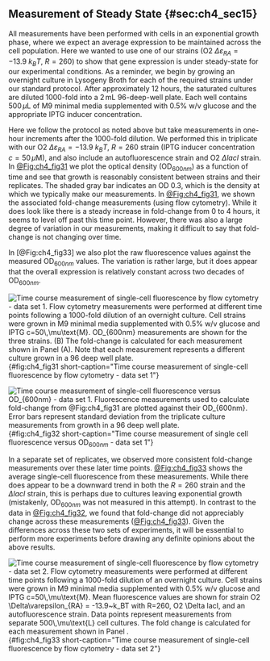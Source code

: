 ## Measurement of Steady State {#sec:ch4_sec15}

All measurements have been performed with cells in an exponential growth phase,
where we expect an average expression to be maintained across the cell
population. Here we wanted to use one of our strains (O2 $\Delta\varepsilon_{RA}
= -13.9\ k_BT$, $R=260$) to show that gene expression is under steady-state for
our experimental conditions. As a reminder, we begin by growing an overnight
culture in Lysogeny Broth for each of the required strains under our standard
protocol. After approximately $12$ hours, the saturated cultures are diluted
1000-fold into a $2\,\text{mL}$ 96-deep-well plate. Each well contains
$500\,\mu\text{L}$ of M9 minimal media supplemented with 0.5% w/v glucose and
the appropriate IPTG inducer concentration.

Here we follow the protocol as noted above but take measurements in one-hour
increments after the 1000-fold dilution. We performed this in triplicate with
our O2 $\Delta\varepsilon_{RA} = -13.9\ k_BT$, $R=260$ strain (IPTG inducer
concentration $c=50\,\mu\text{M}$), and also include an autofluorescence strain
and O2 $\Delta lacI$ strain. In [@Fig:ch4_fig31](A) we plot the optical density
(OD$_{600nm}$) as a function of time and see that growth is reasonably
consistent between strains and their replicates. The shaded gray bar indicates
an OD 0.3, which is the density at which we typically make our measurements. In
[@Fig:ch4_fig31](B), we shown the associated fold-change measurements (using
flow cytometry). While it does look like there is a steady increase in
fold-change from 0 to 4 hours, it seems to level off past this time point.
However, there was also a large degree of variation in our measurements, making
it difficult to say that fold-change is not changing over time.

In [@Fig:ch4_fig33] we also plot the raw fluorescence values against the
measured OD$_{600nm}$ values. The variation is rather large, but it does appear
that the overall expression is relatively constant across two decades of
OD$_{600nm}$.

![**Time course measurement of single-cell fluorescence by flow cytometry - data
set 1**. Flow cytometry measurements were performed at different time points
following a 1000-fold dilution of an overnight culture. Cell strains were grown
in M9 minimal media supplemented with 0.5% w/v glucose and IPTG
$c=50\,\mu\text{M}$. OD$_{600nm}$ measurements are shown for the three strains.
(B) The fold-change is calculated for each measurement shown in Panel (A). Note
that each measurement represents a different culture grown in a 96 deep well
plate.](ch4_fig31){#fig:ch4_fig31 short-caption="Time course measurement of
single-cell fluorescence by flow cytometry - data set 1"}

![**Time course measurement of single-cell fluorescence versus OD$_{600nm}$ -
data set 1**. Fluorescence measurements used to calculate fold-change from
[@Fig:ch4_fig31](B) are plotted against their OD$_{600nm}$. Error bars represent
standard deviation from the triplicate culture measurements from growth in a 96
deep well plate.](ch4_fig32){#fig:ch4_fig32 short-caption="Time course
measurement of single cell fluorescence versus OD$_{600nm}$ - data set 1"}

In a separate set of replicates, we observed more consistent fold-change
measurements over these later time points. [@Fig:ch4_fig33](A) shows the average
single-cell fluorescence from these measurements. While there does appear to be
a downward trend in both the $R=260$ strain and the $\Delta$*lacI* strain, this
is perhaps due to cultures leaving exponential growth (mistakenly, OD$_{600nm}$
was not measured in this attempt). In contrast to the data in
[@Fig:ch4_fig32](B), we found that fold-change did not appreciably change across
these measurements ([@Fig:ch4_fig33](B)). Given the differences across these two
sets of experiments, it will be essential to perform more experiments before
drawing any definite opinions about the above results.

![**Time course measurement of single-cell fluorescence by flow cytometry - data
set 2**. Flow cytometry measurements were performed at different time points
following a 1000-fold dilution of an overnight culture. Cell strains were grown
in M9 minimal media supplemented with 0.5% w/v glucose and IPTG
$c=50\,\mu\text{M}$. Mean fluorescence values are shown for strain O2
$\Delta\varepsilon_{RA} = -13.9~k_BT$ with $R=260$, O2 $\Delta lacI$, and an
autofluorescence strain. Data points represent measurements from separate
$500\,\mu\text{L}$ cell cultures. The fold change is calculated for each
measurement shown in Panel .](ch4_fig33){#fig:ch4_fig33 short-caption="Time
course measurement of single-cell fluorescence by flow cytometry - data set 2"}
